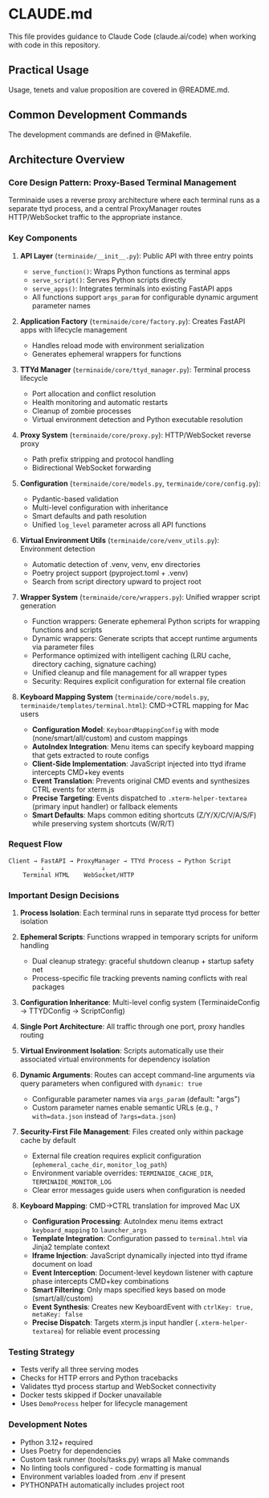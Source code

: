 # CLAUDE.md

This file provides guidance to Claude Code (claude.ai/code) when working with code in this repository.

## Practical Usage

Usage, tenets and value proposition are covered in @README.md.

## Common Development Commands

The development commands are defined in @Makefile.

## Architecture Overview

### Core Design Pattern: Proxy-Based Terminal Management
Terminaide uses a reverse proxy architecture where each terminal runs as a separate ttyd process, and a central ProxyManager routes HTTP/WebSocket traffic to the appropriate instance.

### Key Components

1. **API Layer** (`terminaide/__init__.py`): Public API with three entry points
   - `serve_function()`: Wraps Python functions as terminal apps
   - `serve_script()`: Serves Python scripts directly
   - `serve_apps()`: Integrates terminals into existing FastAPI apps
   - All functions support `args_param` for configurable dynamic argument parameter names

2. **Application Factory** (`terminaide/core/factory.py`): Creates FastAPI apps with lifecycle management
   - Handles reload mode with environment serialization
   - Generates ephemeral wrappers for functions

3. **TTYd Manager** (`terminaide/core/ttyd_manager.py`): Terminal process lifecycle
   - Port allocation and conflict resolution
   - Health monitoring and automatic restarts
   - Cleanup of zombie processes
   - Virtual environment detection and Python executable resolution

4. **Proxy System** (`terminaide/core/proxy.py`): HTTP/WebSocket reverse proxy
   - Path prefix stripping and protocol handling
   - Bidirectional WebSocket forwarding

5. **Configuration** (`terminaide/core/models.py`, `terminaide/core/config.py`): 
   - Pydantic-based validation
   - Multi-level configuration with inheritance
   - Smart defaults and path resolution
   - Unified `log_level` parameter across all API functions

6. **Virtual Environment Utils** (`terminaide/core/venv_utils.py`): Environment detection
   - Automatic detection of .venv, venv, env directories
   - Poetry project support (pyproject.toml + .venv)
   - Search from script directory upward to project root

7. **Wrapper System** (`terminaide/core/wrappers.py`): Unified wrapper script generation
   - Function wrappers: Generate ephemeral Python scripts for wrapping functions and scripts
   - Dynamic wrappers: Generate scripts that accept runtime arguments via parameter files
   - Performance optimized with intelligent caching (LRU cache, directory caching, signature caching)
   - Unified cleanup and file management for all wrapper types
   - Security: Requires explicit configuration for external file creation

8. **Keyboard Mapping System** (`terminaide/core/models.py`, `terminaide/templates/terminal.html`): CMD→CTRL mapping for Mac users
   - **Configuration Model**: `KeyboardMappingConfig` with mode (none/smart/all/custom) and custom mappings
   - **AutoIndex Integration**: Menu items can specify keyboard mapping that gets extracted to route configs
   - **Client-Side Implementation**: JavaScript injected into ttyd iframe intercepts CMD+key events
   - **Event Translation**: Prevents original CMD events and synthesizes CTRL events for xterm.js
   - **Precise Targeting**: Events dispatched to `.xterm-helper-textarea` (primary input handler) or fallback elements
   - **Smart Defaults**: Maps common editing shortcuts (Z/Y/X/C/V/A/S/F) while preserving system shortcuts (W/R/T)

### Request Flow
```
Client → FastAPI → ProxyManager → TTYd Process → Python Script
         ↓                ↓
    Terminal HTML    WebSocket/HTTP
```

### Important Design Decisions

1. **Process Isolation**: Each terminal runs in separate ttyd process for better isolation
2. **Ephemeral Scripts**: Functions wrapped in temporary scripts for uniform handling
   - Dual cleanup strategy: graceful shutdown cleanup + startup safety net
   - Process-specific file tracking prevents naming conflicts with real packages
3. **Configuration Inheritance**: Multi-level config system (TerminaideConfig → TTYDConfig → ScriptConfig)
4. **Single Port Architecture**: All traffic through one port, proxy handles routing
5. **Virtual Environment Isolation**: Scripts automatically use their associated virtual environments for dependency isolation
6. **Dynamic Arguments**: Routes can accept command-line arguments via query parameters when configured with `dynamic: true`
   - Configurable parameter names via `args_param` (default: "args")
   - Custom parameter names enable semantic URLs (e.g., `?with=data.json` instead of `?args=data.json`)
7. **Security-First File Management**: Files created only within package cache by default
   - External file creation requires explicit configuration (`ephemeral_cache_dir`, `monitor_log_path`)
   - Environment variable overrides: `TERMINAIDE_CACHE_DIR`, `TERMINAIDE_MONITOR_LOG`
   - Clear error messages guide users when configuration is needed

8. **Keyboard Mapping**: CMD→CTRL translation for improved Mac UX
   - **Configuration Processing**: AutoIndex menu items extract `keyboard_mapping` to `launcher_args`
   - **Template Integration**: Configuration passed to `terminal.html` via Jinja2 template context
   - **Iframe Injection**: JavaScript dynamically injected into ttyd iframe document on load
   - **Event Interception**: Document-level keydown listener with capture phase intercepts CMD+key combinations
   - **Smart Filtering**: Only maps specified keys based on mode (smart/all/custom)
   - **Event Synthesis**: Creates new KeyboardEvent with `ctrlKey: true, metaKey: false`
   - **Precise Dispatch**: Targets xterm.js input handler (`.xterm-helper-textarea`) for reliable event processing

### Testing Strategy
- Tests verify all three serving modes
- Checks for HTTP errors and Python tracebacks
- Validates ttyd process startup and WebSocket connectivity
- Docker tests skipped if Docker unavailable
- Uses `DemoProcess` helper for lifecycle management

### Development Notes
- Python 3.12+ required
- Uses Poetry for dependencies
- Custom task runner (tools/tasks.py) wraps all Make commands
- No linting tools configured - code formatting is manual
- Environment variables loaded from .env if present
- PYTHONPATH automatically includes project root